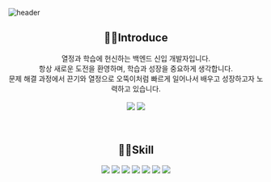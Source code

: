 ![header](https://capsule-render.vercel.app/api?type=waving&color=auto&height=300&section=header&text=Back-End%20Engineer%20HyeLyung&fontSize=60)
<div align=center>
  
## 🙋‍♀️Introduce 
열정과 학습에 헌신하는 백엔드 신입 개발자입니다. </br>
항상 새로운 도전을 환영하며, 학습과 성장을 중요하게 생각합니다. </br>
문제 해결 과정에서 끈기와 열정으로 오뚝이처럼 빠르게 일어나서 배우고 성장하고자 노력하고 있습니다. </br>
<br>
<a href="https://blog.naver.com/hyero_world"><img src="https://img.shields.io/badge/blog-03C75A?style=flat-square&logo=naver&logoColor=white"/></a>
<a href="https://www.notion.so/hyeroworld/f190f90c06e646b69fb6dccb5b76906d"><img src="https://img.shields.io/badge/notion-000000?style=flat-square&logo=notion&logoColor=white"/></a>
<br><br><br>
## 👩‍💻Skill
<img src="https://img.shields.io/badge/Java-006600?style=flat&logo=Java&logoColor=white"/>
<img src="https://img.shields.io/badge/Javascript-F7DF1E?style=flat&logo=JavaScript&logoColor=white"/>
<img src="https://img.shields.io/badge/Jquery-0769AD?style=flat&logo=Jquery&logoColor=white"/>
<img src="https://img.shields.io/badge/SpringBoot-6DB33F?style=flat&logo=SpringBoot&logoColor=white"/>
<img src="https://img.shields.io/badge/Oracle-F80000?style=flat&logo=Oracle&logoColor=white"/>
<img src="https://img.shields.io/badge/HTML5-E34F26?style=flat&logo=HTML5&logoColor=white"/>
<img src="https://img.shields.io/badge/CSS3-1572B6?style=flat&logo=CSS3&logoColor=white"/>



</div>
